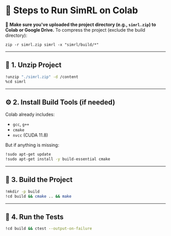 # 🚀 Steps to Run SimRL on Colab

📁 **Make sure you've uploaded the project directory (e.g., `simrl.zip`) to Colab or Google Drive.**
To compress the project (exclude the build directory):
```
zip -r simrl.zip simrl -x "simrl/build/*"
```
---

## 🔧 1. Unzip Project

```bash
!unzip "./simrl.zip" -d /content
%cd simrl
```

---

## ⚙️ 2. Install Build Tools (if needed)

Colab already includes:

- `gcc`, `g++`
- `cmake`
- `nvcc` (CUDA 11.8)

But if anything is missing:

```bash
!sudo apt-get update
!sudo apt-get install -y build-essential cmake
```

---

## 🧱 3. Build the Project

```bash
!mkdir -p build
!cd build && cmake .. && make
```

---

## 🧪 4. Run the Tests

```bash
!cd build && ctest --output-on-failure
```
